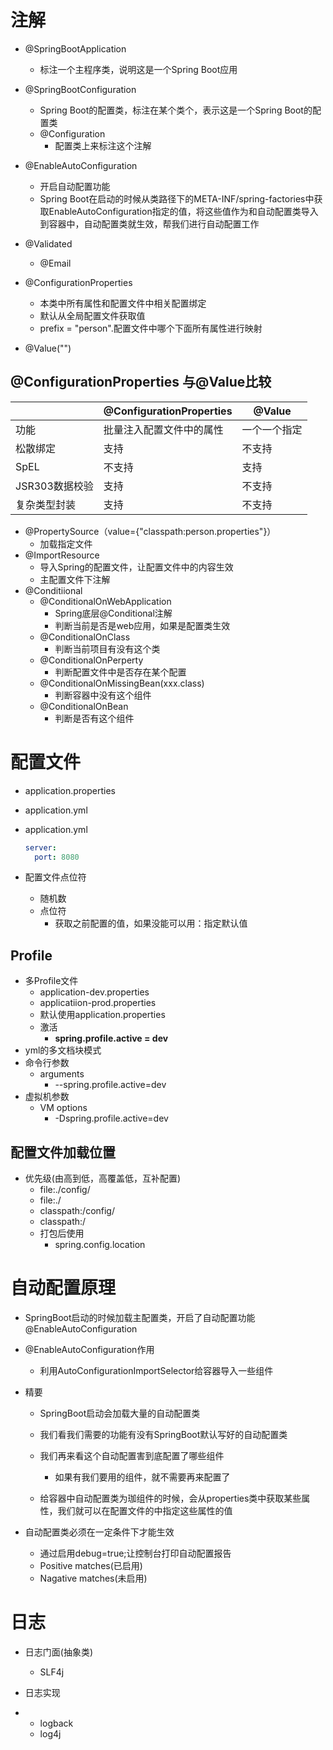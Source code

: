 # 注解

* @SpringBootApplication
  * 标注一个主程序类，说明这是一个Spring Boot应用
* @SpringBootConfiguration
  * Spring Boot的配置类，标注在某个类个，表示这是一个Spring Boot的配置类
  * @Configuration
    * 配置类上来标注这个注解
* @EnableAutoConfiguration
  * 开启自动配置功能
  * Spring Boot在启动的时候从类路径下的META-INF/spring-factories中获取EnableAutoConfiguration指定的值，将这些值作为和自动配置类导入到容器中，自动配置类就生效，帮我们进行自动配置工作
* @Validated
  * @Email
* @ConfigurationProperties

  * 本类中所有属性和配置文件中相关配置绑定
  * 默认从全局配置文件获取值
  * prefix = "person".配置文件中哪个下面所有属性进行映射
* @Value("")

## @ConfigurationProperties  与@Value比较

|                | @ConfigurationProperties | @Value       |
| -------------- | ------------------------ | ------------ |
| 功能           | 批量注入配置文件中的属性 | 一个一个指定 |
| 松散绑定       | 支持                     | 不支持       |
| SpEL           | 不支持                   | 支持         |
| JSR303数据校验 | 支持                     | 不支持       |
| 复杂类型封装   | 支持                     | 不支持       |

* @PropertySource（value={"classpath:person.properties"}）
  * 加载指定文件
* @ImportResource
  * 导入Spring的配置文件，让配置文件中的内容生效
  * 主配置文件下注解
* @Conditiional
  * @ConditionalOnWebApplication
    * Spring底层@Conditional注解
    * 判断当前是否是web应用，如果是配置类生效
  * @ConditionalOnClass
    * 判断当前项目有没有这个类
  * @ConditionalOnPerperty
    * 判断配置文件中是否存在某个配置
  * @ConditionalOnMissingBean(xxx.class)
    * 判断容器中没有这个组件
  * @ConditionalOnBean
    * 判断是否有这个组件

# 配置文件

* application.properties

* application.yml

* application.yml

  ```yaml
  server:
  	port: 8080
  ```

* 配置文件点位符

  * 随机数
  * 点位符
    * 获取之前配置的值，如果没能可以用：指定默认值

## Profile

* 多Profile文件
  * application-dev.properties
  * applicatiion-prod.properties
  * 默认使用application.properties
  * 激活
    * **spring.profile.active = dev**
* yml的多文档块模式
* 命令行参数
  * arguments
    * --spring.profile.active=dev
* 虚拟机参数
  * VM options
    * -Dspring.profile.active=dev

## 配置文件加载位置

* 优先级(由高到低，高覆盖低，互补配置)
  * file:./config/
  * file:./
  * classpath:/config/
  * classpath:/
  * 打包后使用
    * spring.config.location

# 自动配置原理

* SpringBoot启动的时候加载主配置类，开启了自动配置功能@EnableAutoConfiguration
* @EnableAutoConfiguration作用

  * 利用AutoConfigurationImportSelector给容器导入一些组件
* 精要

  * SpringBoot启动会加载大量的自动配置类

  * 我们看我们需要的功能有没有SpringBoot默认写好的自动配置类

  * 我们再来看这个自动配置害到底配置了哪些组件

    * 如果有我们要用的组件，就不需要再来配置了

  * 给容器中自动配置类为珈组件的时候，会从properties类中获取某些属性，我们就可以在配置文件的中指定这些属性的值
* 自动配置类必须在一定条件下才能生效
  * 通过启用debug=true;让控制台打印自动配置报告
  * Positive matches(已启用)
  * Nagative matches(未启用)

#     日志

* 日志门面(抽象类)

  * SLF4j	

* 日志实现

* * logback
  * log4j

  